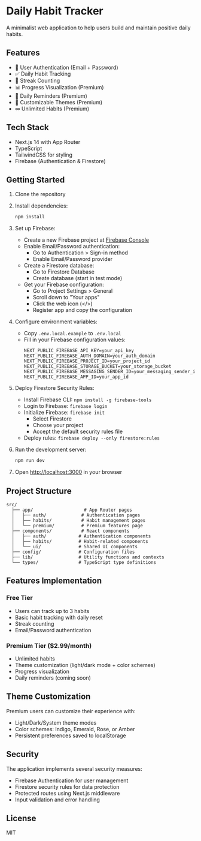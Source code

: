 # Daily Habit Tracker

A minimalist web application to help users build and maintain positive daily habits.

## Features

- 🔑 User Authentication (Email + Password)
- ✅ Daily Habit Tracking
- 🔄 Streak Counting
- 📊 Progress Visualization (Premium)
- 🔔 Daily Reminders (Premium)
- 🎨 Customizable Themes (Premium)
- ∞ Unlimited Habits (Premium)

## Tech Stack

- Next.js 14 with App Router
- TypeScript
- TailwindCSS for styling
- Firebase (Authentication & Firestore)

## Getting Started

1. Clone the repository
2. Install dependencies:
   ```bash
   npm install
   ```

3. Set up Firebase:
   - Create a new Firebase project at [Firebase Console](https://console.firebase.google.com)
   - Enable Email/Password authentication:
     - Go to Authentication > Sign-in method
     - Enable Email/Password provider
   - Create a Firestore database:
     - Go to Firestore Database
     - Create database (start in test mode)
   - Get your Firebase configuration:
     - Go to Project Settings > General
     - Scroll down to "Your apps"
     - Click the web icon (</>)
     - Register app and copy the configuration

4. Configure environment variables:
   - Copy `.env.local.example` to `.env.local`
   - Fill in your Firebase configuration values:
     ```
     NEXT_PUBLIC_FIREBASE_API_KEY=your_api_key
     NEXT_PUBLIC_FIREBASE_AUTH_DOMAIN=your_auth_domain
     NEXT_PUBLIC_FIREBASE_PROJECT_ID=your_project_id
     NEXT_PUBLIC_FIREBASE_STORAGE_BUCKET=your_storage_bucket
     NEXT_PUBLIC_FIREBASE_MESSAGING_SENDER_ID=your_messaging_sender_id
     NEXT_PUBLIC_FIREBASE_APP_ID=your_app_id
     ```

5. Deploy Firestore Security Rules:
   - Install Firebase CLI: `npm install -g firebase-tools`
   - Login to Firebase: `firebase login`
   - Initialize Firebase: `firebase init`
     - Select Firestore
     - Choose your project
     - Accept the default security rules file
   - Deploy rules: `firebase deploy --only firestore:rules`

6. Run the development server:
   ```bash
   npm run dev
   ```

7. Open [http://localhost:3000](http://localhost:3000) in your browser

## Project Structure

```
src/
  ├── app/                   # App Router pages
  │   ├── auth/             # Authentication pages
  │   ├── habits/           # Habit management pages
  │   └── premium/          # Premium features page
  ├── components/           # React components
  │   ├── auth/            # Authentication components
  │   ├── habits/          # Habit-related components
  │   └── ui/              # Shared UI components
  ├── config/              # Configuration files
  ├── lib/                 # Utility functions and contexts
  └── types/               # TypeScript type definitions
```

## Features Implementation

### Free Tier
- Users can track up to 3 habits
- Basic habit tracking with daily reset
- Streak counting
- Email/Password authentication

### Premium Tier ($2.99/month)
- Unlimited habits
- Theme customization (light/dark mode + color schemes)
- Progress visualization
- Daily reminders (coming soon)

## Theme Customization

Premium users can customize their experience with:
- Light/Dark/System theme modes
- Color schemes: Indigo, Emerald, Rose, or Amber
- Persistent preferences saved to localStorage

## Security

The application implements several security measures:
- Firebase Authentication for user management
- Firestore security rules for data protection
- Protected routes using Next.js middleware
- Input validation and error handling

## License

MIT

